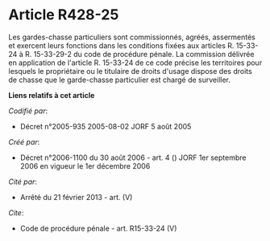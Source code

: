 # Article R428-25

Les gardes-chasse particuliers sont commissionnés, agréés, assermentés et exercent leurs fonctions dans les conditions fixées
aux articles R. 15-33-24 à R. 15-33-29-2 du code de procédure pénale. La commission délivrée en application de l'article R.
15-33-24 de ce code précise les territoires pour lesquels le propriétaire ou le titulaire de droits d'usage dispose des
droits de chasse que le garde-chasse particulier est chargé de surveiller.

**Liens relatifs à cet article**

_Codifié par_:

  - Décret n°2005-935 2005-08-02 JORF 5 août 2005

_Créé par_:

  - Décret n°2006-1100 du 30 août 2006 - art. 4 () JORF 1er septembre 2006 en vigueur le 1er décembre 2006

_Cité par_:

  - Arrêté du 21 février 2013 - art. (V)

_Cite_:

  - Code de procédure pénale - art. R15-33-24 (V)
